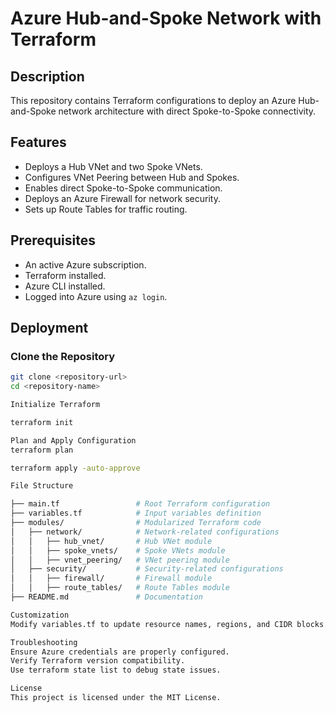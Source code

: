 # Azure Hub-and-Spoke Network with Terraform

## Description

This repository contains Terraform configurations to deploy an Azure Hub-and-Spoke network architecture with direct Spoke-to-Spoke connectivity.

## Features

- Deploys a Hub VNet and two Spoke VNets.
- Configures VNet Peering between Hub and Spokes.
- Enables direct Spoke-to-Spoke communication.
- Deploys an Azure Firewall for network security.
- Sets up Route Tables for traffic routing.

## Prerequisites

- An active Azure subscription.
- Terraform installed.
- Azure CLI installed.
- Logged into Azure using `az login`.

## Deployment

### Clone the Repository

```bash
git clone <repository-url>
cd <repository-name>

Initialize Terraform

terraform init

Plan and Apply Configuration
terraform plan

terraform apply -auto-approve

File Structure

├── main.tf                 # Root Terraform configuration
├── variables.tf            # Input variables definition
├── modules/                # Modularized Terraform code
│   ├── network/            # Network-related configurations
│   │   ├── hub_vnet/       # Hub VNet module
│   │   ├── spoke_vnets/    # Spoke VNets module
│   │   ├── vnet_peering/   # VNet peering module
│   ├── security/           # Security-related configurations
│   │   ├── firewall/       # Firewall module
│   │   ├── route_tables/   # Route Tables module
├── README.md               # Documentation

Customization
Modify variables.tf to update resource names, regions, and CIDR blocks.

Troubleshooting
Ensure Azure credentials are properly configured.
Verify Terraform version compatibility.
Use terraform state list to debug state issues.

License
This project is licensed under the MIT License.